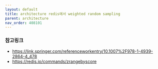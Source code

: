 ```yaml
---
layout: default
title: architecture redis에서 weighted random sampling
parent: architecture
nav_order: 408101
---
```


### 참고링크
* https://link.springer.com/referenceworkentry/10.1007%2F978-1-4939-2864-4_478
* https://redis.io/commands/zrangebyscore
